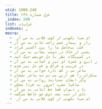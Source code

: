 ```yaml
---
utid: 1000-248
title: غزل شماره ۲۴۸
_index: 248
list: غزلیات
indexes: ر
mesra:
  - ‌ ای صبا نِکهتی از کوی فلانی به من آر
  - زار و بیمار غمم راحت جانی به من آر
  - قلب بی‌حاصل ما را بزن اکسیر مُراد
  - یعنی از خاک در دوست نشانی به من آر
  - در کمینگاه نظر با دل خویشم جنگ است
  - ز ابرو و غمزه او تیر و کمانی به من آر
  - در غریبی و فراق و غم دل پیر شدم
  - ساغر می ز کف تازه جوانی به من آر
  - منکران را هم ازین می دو سه ساغر بچشان
  - وگر ایشان نستانند روانی به من آر
  - ساقیا عشرت امروز به فردا مفکن
  - یا ز دیوان قضا خطّ امانی به من آر
  - دلم از دست بشد دوش چو حافظ می‌گفت
  - ‌ ای صبا نکهتی از کوی فلانی به من آر
---
```

